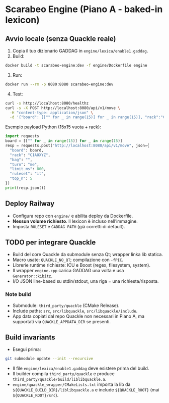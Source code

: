# Scarabeo Engine (Piano A - baked-in lexicon)

## Avvio locale (senza Quackle reale)

1) Copia il tuo dizionario GADDAG in `engine/lexica/enable1.gaddag`.
2) Build:
```bash
docker build -t scarabeo-engine:dev -f engine/Dockerfile engine
```

3) Run:
```bash
docker run --rm -p 8080:8080 scarabeo-engine:dev
```

4) Test:
```bash
curl -s http://localhost:8080/healthz
curl -s -X POST http://localhost:8080/api/v1/move \
  -H "content-type: application/json" \
  -d '{"board": [["" for _ in range(15)] for _ in range(15)], "rack":"CIAOXYZ", "bag":"", "turn":"me", "limit_ms":800, "ruleset":"it", "top_n":5 }'
```

Esempio payload Python (15x15 vuota + rack):
```python
import requests
board = [["" for _ in range(15)] for _ in range(15)]
resp = requests.post("http://localhost:8080/api/v1/move", json={
  "board": board,
  "rack": "CIAOXYZ",
  "bag": "",
  "turn": "me",
  "limit_ms": 800,
  "ruleset": "it",
  "top_n": 5
})
print(resp.json())
```

## Deploy Railway

- Configura repo con `engine/` e abilita deploy da Dockerfile.
- **Nessun volume richiesto**. Il lexicon è incluso nell’immagine.
- Imposta `RULESET` e `GADDAG_PATH` (già corretti di default).

## TODO per integrare Quackle

- Build del core Quackle da submodule senza Qt; wrapper linka lib statica.
- Macro usate: `QUACKLE_NO_QT`; compilazione con `-fPIC`.
- Librerie runtime richieste: ICU e Boost (regex, filesystem, system).
- Il wrapper `engine.cpp` carica GADDAG una volta e usa `Generator::kibitz`.
- I/O JSON line-based su stdin/stdout, una riga = una richiesta/risposta.

### Note build
- Submodule: `third_party/quackle` (CMake Release).
- Include paths: `src`, `src/libquackle`, `src/libquackle/include`.
- App data copiati dal repo Quackle non necessari in Piano A, ma supportati via `QUACKLE_APPDATA_DIR` se presenti.

## Build invariants

- Esegui prima:
```bash
git submodule update --init --recursive
```
- Il file `engine/lexica/enable1.gaddag` deve esistere prima del build.
- Il builder compila `third_party/quackle` e produce `third_party/quackle/build/liblibquackle.a`.
- `engine/quackle_wrapper/CMakeLists.txt` importa la lib da `${QUACKLE_BUILD_DIR}/liblibquackle.a` e include `${QUACKLE_ROOT}` (mai `${QUACKLE_ROOT}/src`).


